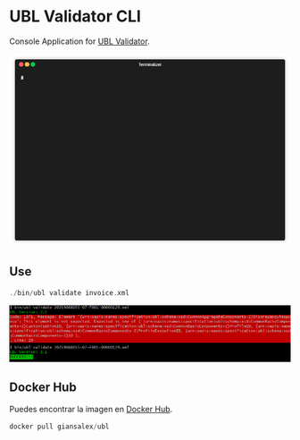 # UBL Validator CLI

Console Application for [UBL Validator](https://github.com/giansalex/ubl-validator).

<p align="center"><img src="/doc/demo.gif?raw=true"/></p>

## Use

```php
./bin/ubl validate invoice.xml
```

![Output result](doc/output.png)

## Docker Hub

Puedes encontrar la imagen en [Docker Hub](https://hub.docker.com/r/giansalex/ubl/).
```php
docker pull giansalex/ubl
```
